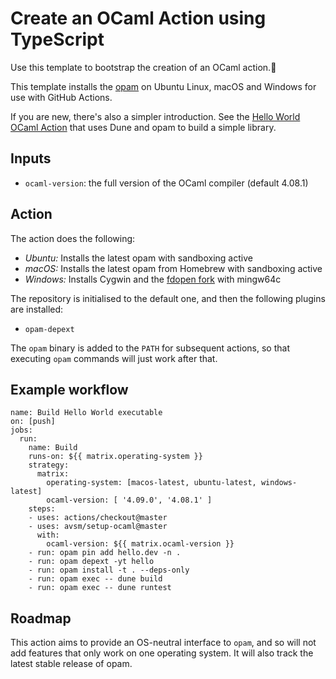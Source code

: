 # Create an OCaml Action using TypeScript

Use this template to bootstrap the creation of an OCaml action.:rocket:

This template installs the [opam](https://opam.ocaml.org) on Ubuntu Linux,
macOS and Windows for use with GitHub Actions.

If you are new, there's also a simpler introduction.  See the [Hello World
OCaml Action](https://github.com/avsm/hello-world-action-ocaml) that uses Dune
and opam to build a simple library.

## Inputs

- `ocaml-version`: the full version of the OCaml compiler (default 4.08.1)

## Action

The action does the following:

- *Ubuntu:* Installs the latest opam with sandboxing active
- *macOS:* Installs the latest opam from Homebrew with sandboxing active
- *Windows:* Installs Cygwin and the [fdopen fork](https://fdopen.github.io/opam-repository-mingw/) with mingw64c

The repository is initialised to the default one, and then the following plugins are installed:
- `opam-depext`

The `opam` binary is added to the `PATH` for subsequent actions, so that
executing `opam` commands will just work after that.

## Example workflow


```
name: Build Hello World executable
on: [push]
jobs:
  run:
    name: Build
    runs-on: ${{ matrix.operating-system }}
    strategy:
      matrix:
        operating-system: [macos-latest, ubuntu-latest, windows-latest]
        ocaml-version: [ '4.09.0', '4.08.1' ]
    steps:
    - uses: actions/checkout@master
    - uses: avsm/setup-ocaml@master
      with:
        ocaml-version: ${{ matrix.ocaml-version }}
    - run: opam pin add hello.dev -n .
    - run: opam depext -yt hello
    - run: opam install -t . --deps-only
    - run: opam exec -- dune build
    - run: opam exec -- dune runtest
```

## Roadmap

This action aims to provide an OS-neutral interface to `opam`, and so
will not add features that only work on one operating system.  It will
also track the latest stable release of opam.
